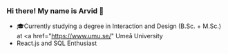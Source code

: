 ### Hi there! My name is Arvid 👋

- 🎓Currently studying a degree in Interaction and Design (B.Sc. + M.Sc.) at <a href="https://www.umu.se/" Umeå University </a>
- React.js and SQL Enthusiast


